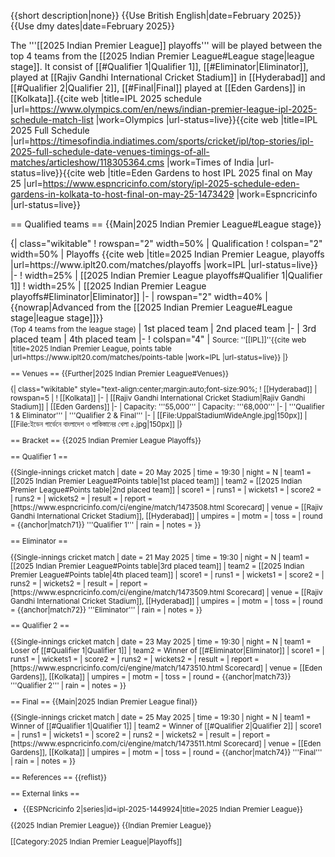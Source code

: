 {{short description|none}}
{{Use British English|date=February 2025}}
{{Use dmy dates|date=February 2025}}
<!--{{2025 Indian Premier League sidebar}}-->

The '''[[2025 Indian Premier League]] playoffs''' will be played between the top 4 teams from the [[2025 Indian Premier League#League stage|league stage]]. It consist of [[#Qualifier 1|Qualifier 1]], [[#Eliminator|Eliminator]], played at [[Rajiv Gandhi International Cricket Stadium]] in [[Hyderabad]] and [[#Qualifier 2|Qualifier 2]], [[#Final|Final]] played at [[Eden Gardens]] in [[Kolkata]].<ref>{{cite web |title=IPL 2025 schedule |url=https://www.olympics.com/en/news/indian-premier-league-ipl-2025-schedule-match-list |work=Olympics |url-status=live}}</ref><ref>{{cite web |title=IPL 2025 Full Schedule |url=https://timesofindia.indiatimes.com/sports/cricket/ipl/top-stories/ipl-2025-full-schedule-date-venues-timings-of-all-matches/articleshow/118305364.cms |work=Times of India |url-status=live}}</ref><ref>{{cite web |title=Eden Gardens to host IPL 2025 final on May 25 |url=https://www.espncricinfo.com/story/ipl-2025-schedule-eden-gardens-in-kolkata-to-host-final-on-may-25-1473429 |work=Espncricinfo |url-status=live}}</ref>

== Qualified teams ==
{{Main|2025 Indian Premier League#League stage}}
<section begin="gso"/>
{| class="wikitable"
! rowspan="2" width=50% | Qualification
! colspan="2" width=50% | Playoffs <ref>{{cite web |title=2025 Indian Premier League, playoffs |url=https://www.iplt20.com/matches/playoffs |work=IPL |url-status=live}}</ref>
|-
! width=25% | [[2025 Indian Premier League playoffs#Qualifier 1|Qualifier 1]]
! width=25% | [[2025 Indian Premier League playoffs#Eliminator|Eliminator]]
|-
| rowspan="2" width=40% | {{nowrap|Advanced from the [[2025 Indian Premier League#League stage|league stage]]}}<br><small>(Top 4 teams from the league stage)</small>
| 1st placed team
| 2nd placed team
|-
| 3rd placed team
| 4th placed team
|-
! colspan="4" | <small>Source: ''[[IPL]]''<ref>{{cite web |title=2025 Indian Premier League, points table |url=https://www.iplt20.com/matches/points-table |work=IPL |url-status=live}}</ref>
|}<section end="gso"/>

== Venues ==
{{Further|2025 Indian Premier League#Venues}}

{| class="wikitable" style="text-align:center;margin:auto;font-size:90%;
! [[Hyderabad]]
| rowspan=5 |
! [[Kolkata]]
|-
| [[Rajiv Gandhi International Cricket Stadium|Rajiv Gandhi Stadium]]
| [[Eden Gardens]]
|-
| Capacity: '''55,000'''
| Capacity: '''68,000'''
|-
| '''Qualifier 1 & Eliminator'''
| '''Qualifier 2 & Final'''
|-
| [[File:UppalStadiumWideAngle.jpg|150px]]
| [[File:ইডেন গার্ডেনে বাংলাদেশ ও পাকিস্তানের খেলা ৫.jpg|150px]]
|}

== Bracket ==
{{2025 Indian Premier League Playoffs}}

== Qualifier 1 ==
<section begin=match71/>{{Single-innings cricket match
| date = 20 May 2025
| time = 19:30
| night = N
| team1 = [[2025 Indian Premier League#Points table|1st placed team]]
| team2 = [[2025 Indian Premier League#Points table|2nd placed team]]
| score1 = 
| runs1 = 
| wickets1 = 
| score2 = 
| runs2 = 
| wickets2 = 
| result = 
| report = [https://www.espncricinfo.com/ci/engine/match/1473508.html Scorecard]
| venue = [[Rajiv Gandhi International Cricket Stadium]], [[Hyderabad]]
| umpires = 
| motm = 
| toss = 
| round = {{anchor|match71}} '''Qualifier 1'''
| rain =
| notes = 
}}<section end=match71/>

== Eliminator ==
<section begin=match72/>{{Single-innings cricket match
| date = 21 May 2025
| time = 19:30
| night = N
| team1 = [[2025 Indian Premier League#Points table|3rd placed team]]
| team2 = [[2025 Indian Premier League#Points table|4th placed team]]
| score1 = 
| runs1 = 
| wickets1 = 
| score2 = 
| runs2 = 
| wickets2 = 
| result = 
| report = [https://www.espncricinfo.com/ci/engine/match/1473509.html Scorecard]
| venue = [[Rajiv Gandhi International Cricket Stadium]], [[Hyderabad]]
| umpires = 
| motm = 
| toss = 
| round = {{anchor|match72}} '''Eliminator'''
| rain =
| notes = 
}}<section end=match72/>

== Qualifier 2 ==
<section begin=match73/>{{Single-innings cricket match
| date = 23 May 2025
| time = 19:30
| night = N
| team1 = Loser of [[#Qualifier 1|Qualifier 1]]
| team2 = Winner of [[#Eliminator|Eliminator]]
| score1 = 
| runs1 = 
| wickets1 = 
| score2 = 
| runs2 = 
| wickets2 = 
| result = 
| report = [https://www.espncricinfo.com/ci/engine/match/1473510.html Scorecard]
| venue = [[Eden Gardens]], [[Kolkata]]
| umpires = 
| motm = 
| toss = 
| round = {{anchor|match73}} '''Qualifier 2'''
| rain =
| notes = 
}}<section end=match73/>

== Final ==
{{Main|2025 Indian Premier League final}}

<section begin=match74/>{{Single-innings cricket match
| date = 25 May 2025
| time = 19:30
| night = N
| team1 = Winner of [[#Qualifier 1|Qualifier 1]]
| team2 = Winner of [[#Qualifier 2|Qualifier 2]]
| score1 = 
| runs1 = 
| wickets1 = 
| score2 = 
| runs2 = 
| wickets2 = 
| result = 
| report = [https://www.espncricinfo.com/ci/engine/match/1473511.html Scorecard]
| venue = [[Eden Gardens]], [[Kolkata]]
| umpires = 
| motm = 
| toss = 
| round = {{anchor|match74}} '''Final'''
| rain =
| notes = 
}}<section end=match74/>

== References ==
{{reflist}}

== External links ==
* {{ESPNcricinfo 2|series|id=ipl-2025-1449924|title=2025 Indian Premier League}}

{{2025 Indian Premier League}}
{{Indian Premier League}}

[[Category:2025 Indian Premier League|Playoffs]]
